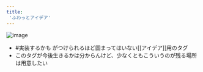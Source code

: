 ```yaml
---
title:
 'ふわっとアイデア'
---
```


![image](https://gyazo.com/f94d2b1fdf748ebbf04c7b0ff52642c0/thumb/1000)

- #実装するかも がつけられるほど固まってはいない[[アイデア]]用のタグ
- このタグが今後生きるかは分からんけど、少なくともこういうのが残る場所は用意したい